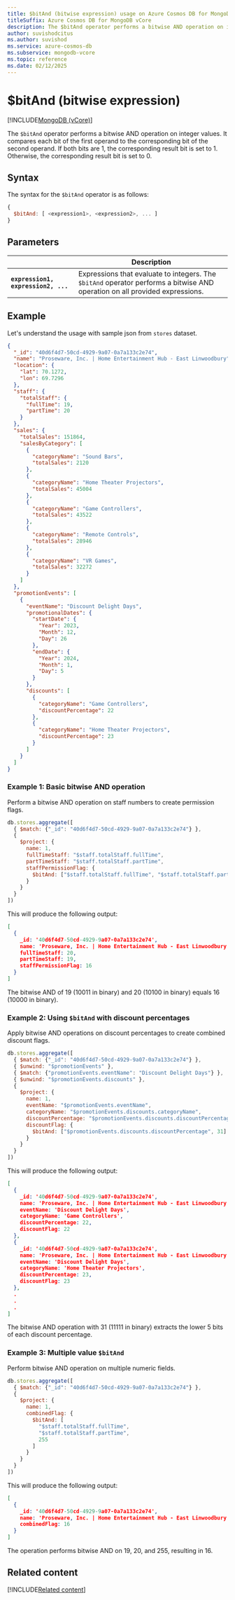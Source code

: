 ```yaml
---
title: $bitAnd (bitwise expression) usage on Azure Cosmos DB for MongoDB vCore
titleSuffix: Azure Cosmos DB for MongoDB vCore
description: The $bitAnd operator performs a bitwise AND operation on integer values and returns the result as an integer.
author: suvishodcitus
ms.author: suvishod
ms.service: azure-cosmos-db
ms.subservice: mongodb-vcore
ms.topic: reference
ms.date: 02/12/2025
---
```


# $bitAnd (bitwise expression)

[!INCLUDE[MongoDB (vCore)](~/reusable-content/ce-skilling/azure/includes/cosmos-db/includes/appliesto-mongodb-vcore.md)]

The `$bitAnd` operator performs a bitwise AND operation on integer values. It compares each bit of the first operand to the corresponding bit of the second operand. If both bits are 1, the corresponding result bit is set to 1. Otherwise, the corresponding result bit is set to 0.

## Syntax

The syntax for the `$bitAnd` operator is as follows:

```javascript
{
  $bitAnd: [ <expression1>, <expression2>, ... ]
}
```

## Parameters

| | Description |
| --- | --- |
| **`expression1, expression2, ...`** | Expressions that evaluate to integers. The `$bitAnd` operator performs a bitwise AND operation on all provided expressions. |

## Example

Let's understand the usage with sample json from `stores` dataset.

```json
{
  "_id": "40d6f4d7-50cd-4929-9a07-0a7a133c2e74",
  "name": "Proseware, Inc. | Home Entertainment Hub - East Linwoodbury",
  "location": {
    "lat": 70.1272,
    "lon": 69.7296
  },
  "staff": {
    "totalStaff": {
      "fullTime": 19,
      "partTime": 20
    }
  },
  "sales": {
    "totalSales": 151864,
    "salesByCategory": [
      {
        "categoryName": "Sound Bars",
        "totalSales": 2120
      },
      {
        "categoryName": "Home Theater Projectors",
        "totalSales": 45004
      },
      {
        "categoryName": "Game Controllers",
        "totalSales": 43522
      },
      {
        "categoryName": "Remote Controls",
        "totalSales": 28946
      },
      {
        "categoryName": "VR Games",
        "totalSales": 32272
      }
    ]
  },
  "promotionEvents": [
    {
      "eventName": "Discount Delight Days",
      "promotionalDates": {
        "startDate": {
          "Year": 2023,
          "Month": 12,
          "Day": 26
        },
        "endDate": {
          "Year": 2024,
          "Month": 1,
          "Day": 5
        }
      },
      "discounts": [
        {
          "categoryName": "Game Controllers",
          "discountPercentage": 22
        },
        {
          "categoryName": "Home Theater Projectors",
          "discountPercentage": 23
        }
      ]
    }
  ]
}
```

### Example 1: Basic bitwise AND operation

Perform a bitwise AND operation on staff numbers to create permission flags.

```javascript
db.stores.aggregate([
  { $match: {"_id": "40d6f4d7-50cd-4929-9a07-0a7a133c2e74"} },
  {
    $project: {
      name: 1,
      fullTimeStaff: "$staff.totalStaff.fullTime",
      partTimeStaff: "$staff.totalStaff.partTime",
      staffPermissionFlag: {
        $bitAnd: ["$staff.totalStaff.fullTime", "$staff.totalStaff.partTime"]
      }
    }
  }
])
```

This will produce the following output:

```json
[
  {
    _id: '40d6f4d7-50cd-4929-9a07-0a7a133c2e74',
    name: 'Proseware, Inc. | Home Entertainment Hub - East Linwoodbury',
    fullTimeStaff: 20,
    partTimeStaff: 19,
    staffPermissionFlag: 16
  }
]
```

The bitwise AND of 19 (10011 in binary) and 20 (10100 in binary) equals 16 (10000 in binary).

### Example 2: Using `$bitAnd` with discount percentages

Apply bitwise AND operations on discount percentages to create combined discount flags.

```javascript
db.stores.aggregate([
  { $match: {"_id": "40d6f4d7-50cd-4929-9a07-0a7a133c2e74"} },
  { $unwind: "$promotionEvents" },
  { $match: {"promotionEvents.eventName": "Discount Delight Days"} },
  { $unwind: "$promotionEvents.discounts" },
  {
    $project: {
      name: 1,
      eventName: "$promotionEvents.eventName",
      categoryName: "$promotionEvents.discounts.categoryName",
      discountPercentage: "$promotionEvents.discounts.discountPercentage",
      discountFlag: {
        $bitAnd: ["$promotionEvents.discounts.discountPercentage", 31]
      }
    }
  }
])
```

This will produce the following output:

```json
[
  {
    _id: '40d6f4d7-50cd-4929-9a07-0a7a133c2e74',
    name: 'Proseware, Inc. | Home Entertainment Hub - East Linwoodbury',
    eventName: 'Discount Delight Days',
    categoryName: 'Game Controllers',
    discountPercentage: 22,
    discountFlag: 22
  },
  {
    _id: '40d6f4d7-50cd-4929-9a07-0a7a133c2e74',
    name: 'Proseware, Inc. | Home Entertainment Hub - East Linwoodbury',
    eventName: 'Discount Delight Days',
    categoryName: 'Home Theater Projectors',
    discountPercentage: 23,
    discountFlag: 23
  },
  .
  .
  .
]
```

The bitwise AND operation with 31 (11111 in binary) extracts the lower 5 bits of each discount percentage.

### Example 3: Multiple value `$bitAnd`

Perform bitwise AND operation on multiple numeric fields.

```javascript
db.stores.aggregate([
  { $match: {"_id": "40d6f4d7-50cd-4929-9a07-0a7a133c2e74"} },
  {
    $project: {
      name: 1,
      combinedFlag: {
        $bitAnd: [
          "$staff.totalStaff.fullTime",
          "$staff.totalStaff.partTime",
          255
        ]
      }
    }
  }
])
```

This will produce the following output:

```json
[
  {
    _id: '40d6f4d7-50cd-4929-9a07-0a7a133c2e74',
    name: 'Proseware, Inc. | Home Entertainment Hub - East Linwoodbury',
    combinedFlag: 16
  }
]
```

The operation performs bitwise AND on 19, 20, and 255, resulting in 16.

## Related content

[!INCLUDE[Related content](../includes/related-content.md)]
